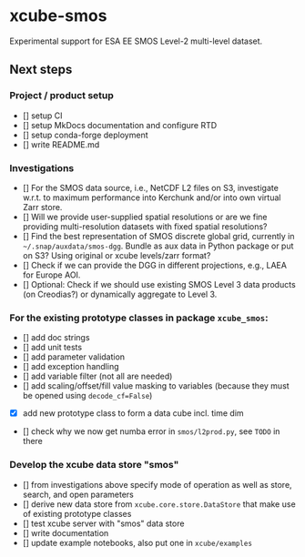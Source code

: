 # xcube-smos

Experimental support for ESA EE SMOS Level-2 multi-level dataset.

## Next steps

### Project / product setup

- [] setup CI
- [] setup MkDocs documentation and configure RTD
- [] setup conda-forge deployment
- [] write README.md

### Investigations

- [] For the SMOS data source, i.e., NetCDF L2 files on S3, investigate
  w.r.t. to maximum performance into Kerchunk and/or into own virtual 
  Zarr store. 
- [] Will we provide user-supplied spatial resolutions or are we fine
  providing multi-resolution datasets with fixed spatial resolutions?
- [] Find the best representation of SMOS discrete global grid,
  currently in `~/.snap/auxdata/smos-dgg`. Bundle as aux data in 
  Python package or put on S3? Using original or xcube levels/zarr format?
- [] Check if we can provide the DGG in different projections,
  e.g., LAEA for Europe AOI.
- [] Optional: Check if we should use existing SMOS Level 3 data products 
  (on Creodias?) or dynamically aggregate to Level 3.

### For the existing prototype classes in package `xcube_smos`:

- [] add doc strings 
- [] add unit tests  
- [] add parameter validation
- [] add exception handling
- [] add variable filter (not all are needed)
- [] add scaling/offset/fill value masking to variables 
     (because they must be opened using `decode_cf=False`)
- [x] add new prototype class to form a data cube incl. time dim 
- [] check why we now get numba error in `smos/l2prod.py`, 
     see `TODO` in there

### Develop the xcube data store "smos" 

- [] from investigations above specify mode of operation as well as 
  store, search, and open parameters
- [] derive new data store from `xcube.core.store.DataStore` that make use
  of existing prototype classes
- [] test xcube server with "smos" data store
- [] write documentation
- [] update example notebooks, also put one in `xcube/examples`
